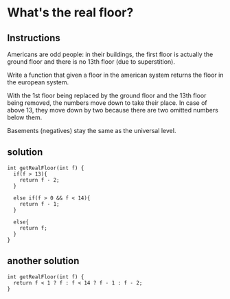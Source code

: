 # What's the real floor?

## Instructions

Americans are odd people: in their buildings, the first floor is actually the ground floor and there is no 13th floor (due to superstition).

Write a function that given a floor in the american system returns the floor in the european system.

With the 1st floor being replaced by the ground floor and the 13th floor being removed, the numbers move down to take their place. In case of above 13, they move down by two because there are two omitted numbers below them.

Basements (negatives) stay the same as the universal level.

## solution

```
int getRealFloor(int f) {
  if(f > 13){
    return f - 2;
  }
  
  else if(f > 0 && f < 14){
    return f - 1;
  }
  
  else{
    return f;
  }
}
```

## another solution

```
int getRealFloor(int f) {
  return f < 1 ? f : f < 14 ? f - 1 : f - 2;
}
```
